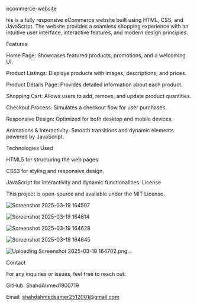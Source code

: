 ecommerce-website

his is a fully responsive eCommerce website built using HTML, CSS, and JavaScript. The website provides a seamless shopping experience with an intuitive user interface, interactive features, and modern design principles.

Features

Home Page: Showcases featured products, promotions, and a welcoming UI.

Product Listings: Displays products with images, descriptions, and prices.

Product Details Page: Provides detailed information about each product.

Shopping Cart: Allows users to add, remove, and update product quantities.

Checkout Process: Simulates a checkout flow for user purchases.

Responsive Design: Optimized for both desktop and mobile devices.

Animations & Interactivity: Smooth transitions and dynamic elements powered by JavaScript.

Technologies Used

HTML5 for structuring the web pages.

CSS3 for styling and responsive design.

JavaScript for interactivity and dynamic functionalities.
License

This project is open-source and available under the MIT License.

![Screenshot 2025-03-19 164507](https://github.com/user-attachments/assets/020224e9-3a3e-411f-987e-84faa3577ff8)


![Screenshot 2025-03-19 164614](https://github.com/user-attachments/assets/5a5b3d90-bdb8-4085-a9ae-4712c95ad754)

![Screenshot 2025-03-19 164628](https://github.com/user-attachments/assets/7e2e5cbb-c2fc-4540-ac56-dc23555a0b02)

![Screenshot 2025-03-19 164645](https://github.com/user-attachments/assets/b4a59fbd-0a61-41be-bf40-ffc807acac50)

![Uploading Screenshot 2025-03-19 164702.png…]()

Contact

For any inquiries or issues, feel free to reach out:

GitHub: ShahdAhmed1900719 

Email: shahdahmedsamer2512001@gmail.com

